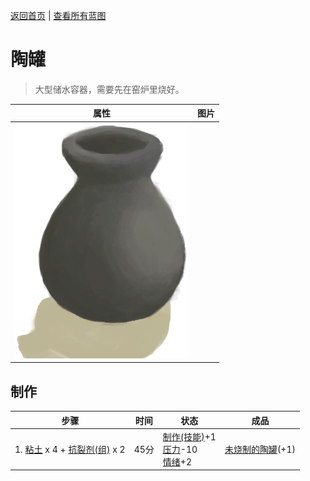[返回首页](index.md)   |  [查看所有蓝图](blueprint.md)
# 陶罐  
> 大型储水容器，需要先在窑炉里烧好。  
  
  属性  |   图片   
 ----  |  ----:   
   |  ![](Sprite/ClayVase.png)   
  
## 制作  
步骤  |  时间  |  状态  |  成品  
----  |  ----  |  ----  |  ----  
1. [粘土](Clay.md) x 4 + [抗裂剂(组)](GpTag_Temper.md) x 2  |  45分  |  [制作(技能)](Skill_Crafting.md)+1<br>[压力](Stress.md)-10<br>[情绪](Morale.md)+2  |  [未烧制的陶罐](ClayVaseUnfired.md)(+1)  
